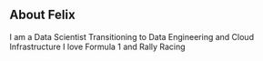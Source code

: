 ## About Felix

I am a Data Scientist Transitioning to Data Engineering and Cloud Infrastructure
I love Formula 1 and Rally Racing
